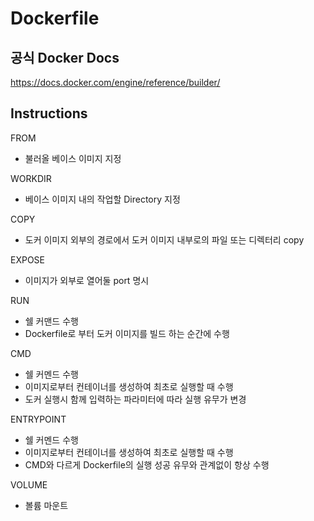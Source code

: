 # Dockerfile

## 공식 Docker Docs
https://docs.docker.com/engine/reference/builder/

## Instructions
FROM
- 불러올 베이스 이미지 지정

WORKDIR
- 베이스 이미지 내의 작업할 Directory 지정

COPY
- 도커 이미지 외부의 경로에서 도커 이미지 내부로의 파일 또는 디렉터리 copy

EXPOSE
- 이미지가 외부로 열어둘 port 명시

RUN
- 쉘 커맨드 수행
- Dockerfile로 부터 도커 이미지를 빌드 하는 순간에 수행

CMD
- 쉘 커멘드 수행
- 이미지로부터 컨테이너를 생성하여 최초로 실행할 때 수행
- 도커 실행시 함께 입력하는 파라미터에 따라 실행 유무가 변경

ENTRYPOINT
- 쉘 커멘드 수행
- 이미지로부터 컨테이너를 생성하여 최초로 실행할 때 수행
- CMD와 다르게 Dockerfile의 실행 성공 유무와 관계없이 항상 수행

VOLUME
- 볼륨 마운트
